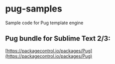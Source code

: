 # pug-samples
Sample code for Pug template engine

## Pug bundle for Sublime Text 2/3:
[https://packagecontrol.io/packages/Pug](https://packagecontrol.io/packages/Pug)
